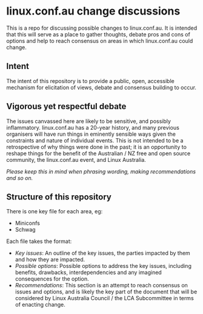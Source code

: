# linux.conf.au change discussions 

This is a repo for discussing possible changes to linux.conf.au. It is intended that this will serve as a place to gather thoughts, debate pros and cons of options and help to reach consensus on areas in which linux.conf.au could change. 

## Intent 

The intent of this repository is to provide a public, open, accessible mechanism for elicitation of views, debate and consensus building to occur. 

## Vigorous yet respectful debate 

The issues canvassed here are likely to be sensitive, and possibly inflammatory. linux.conf.au has a 20-year history, and many previous organisers will have run things in eminently sensible ways given the constraints and nature of individual events. This is not intended to be a retrospective of why things were done in the past; it is an opportunity to reshape things for the benefit of the Australian / NZ free and open source community, the linux.conf.au event, and Linux Australia.

_Please keep this in mind when phrasing wording, making recommendations and so on._

## Structure of this repository 

There is one key file for each area, eg: 

* Miniconfs 
* Schwag

Each file takes the format: 

* _Key issues_: An outline of the key issues, the parties impacted by them and how they are impacted. 
* _Possible options_: Possible options to address the key issues, including benefits, drawbacks, interdependencies and any imagined consequences for the option.  
* _Recommendations_: This section is an attempt to reach consensus on issues and options, and is likely the key part of the document that will be considered by Linux Australia Council / the LCA Subcommittee in terms of enacting change. 


